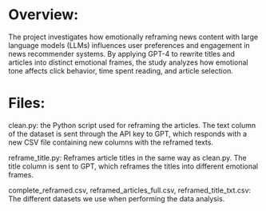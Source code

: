 # Overview:
The project investigates how emotionally reframing news content with large language models (LLMs) influences user preferences and engagement in news recommender systems. By applying GPT-4 to rewrite titles and articles into distinct emotional frames, the study analyzes how emotional tone affects click behavior, time spent reading, and article selection.

# Files:

clean.py: the Python script used for reframing the articles. The text column of the dataset is sent through the API key to GPT, which responds with a new CSV file containing new columns with the reframed texts.

reframe_title.py: Reframes article titles in the same way as clean.py. The title column is sent to GPT, which reframes the titles into different emotional frames.

complete_reframed.csv, reframed_articles_full.csv, reframed_title_txt.csv: The different datasets we use when performing the data analysis.
